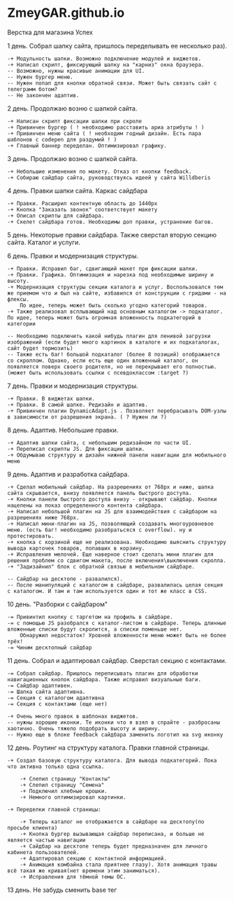 # ZmeyGAR.github.io

Верстка для магазина Успех

1 день. Собрал шапку сайта, пришлось переделывать ее несколько раз). 

    -+ Модульность шапки. Возможно подключение модулей и виджетов.
    -+ Написал скрипт, фиксирующий шапку на "карниз" окна браузера.
    -- Возможно, нужны красивые анимации для UI.
    -- Нужен бургер меню.
    -- Нужен попап для кнопки обратной связи. Может быть связать сайт с телеграмм ботом?
    -- Не закончен адаптив.

2 день. Продолжаю возню с шапкой сайта. 

    -+ Написан скрипт фиксации шапки при скроле
    -+ Привинчен бургер ( ! необходимо расставить ариа атрибуты ! )
    -+ Привинчен меню сайта ( ! необходим годный дизайн. Есть пара шаблонов с codepen для раздумий ! )
    -+ Главный баннер переделан. Оптимизировал графику. 

3 день. Продолжаю возню с шапкой сайта.

    -+ Небольшие изменения по макету. Отказ от кнопки feedback. 
    -+ Собираю сайдбар сайта, руководствуясь идеей у сайта Willdberis

4 день. Правки шапки сайта. Каркас сайдбара

    -+ Правки. Расширил контентную область до 1440px
    -+ Кнопка "Заказать звонок" соответствует макету
    -+ Описал скрипты для сайдбара. 
    -+ Скелет сайдбара готов. Необходимы доп правки, устранение багов. 

5 день. Некоторые правки сайдбара. Также сверстал вторую секцию сайта. Каталог и услуги.

6 день. Правки и модернизация структуры.

    -+ Правки. Исправил баг, сдвигающий макет при фиксации шапки.
    -+ Правки. Графика. Оптимизация и нарезка под необходимые ширину и высоту.
    -+ Модернизация структуры секции каталога и услуг. Воспользовался тем же приемом что и был на сайте, избавился от конструкции с гридами - на флексы. 
        По идее, теперь может быть сколько угодно категорий товаров. 
    -+ Также реализовал всплывающий над основным каталогом -> подкаталог. По идее, теперь может быть огромная вложенность подкатегорий в категории

    -- Необходимо подключить какой нибудь плагин для ленивой загрузки изображений (если будет много картинок в каталоге и их подкаталогах, сайт будет тормозить)
    -- Также есть баг! большой подкаталог (более 8 позиций) отображается со скроллом. Однако, если есть еще один вложенный каталог, он появляется поверх своего родителя, но не перекрывает его полностью. (может быть использовать ссылки с псевдоклассом :target ?)

7 день. Правки и модернизация структуры.

    -+ Правки. В виджетах шапки.
    -+ Правки. В самой шапке. Редизайн и адаптив.
    -+ Привинчен плагин DynamicAdapt.js . Позволяет перебрасывать DOM-узлы в зависимости от разрешения экрана. ( ? Нужен ли ?)
    
8 день. Адаптив. Небольшие правки.

    -+ Адаптив шапки сайта, с небольшим редизайном по части UI.
    -+ Переписал скрипты JS. Для фиксации шапки. 
    -+ Обдумываю структуру и дизайн нижней панели навигации для мобильного меню

9 день. Адаптив и разработка сайдбара. 

    -+ Сделал мобильный сайдбар. На разрешениях от 768рх и ниже, шапка сайта скрывается, внизу появляется панель быстрого доступа. 
    -+ Кнопки панели быстрого доступа внизу - открывают сайдбар. Кнопки нацелены на показ определенного контента сайдбара.
    -+ Написал небольшой плагин на JS для взаимодействия с сайдбаром на разрешениях ниже 768рх.
    -+ Написал мини-плагин на JS, позволяющий создавать многоуровневое меню. (есть баг! необходимо разобратьсяся с overflow). ну и протестировать.
    -+ кнопка с корзиной еще не реализована. Необходимо выяснить структуру вывода карточек товаров, попавших в корзину.
    -+ Исправления мелочей. Еще наверное стоит сделать мини плагин для решения проблем со сдвигом макета, после включения\выключения скролла.
    -+ "Задизайнил" блок с обратной связью в мобильном сайдбаре. 

    -- Сайдбар на десктопе - развалился). 
    -- После манипуляций с каталогом в сайдбаре, развалилась целая секция с каталогом. И там и там используется один и тот же класс в CSS.  

10 день. "Разборки с сайдбаром" 

    -= Привинтил кнопку с таргетом на профиль в сайдбаре. 
    -= с помощью JS разобрался с каталог-листом в сайдбаре. Теперь длинные вложенные списки будут скролится, а списки поменьше нет. 
        Обнаружил недостаток! Уровней вложенности меню может быть не более трёх! 
    -= Чиним десктопный сайдбар

11 день. Собрал и адаптировал сайдбар. Сверстал секцию с контактами. 

    -= Собрал сайдбар. Пришлось переписывать плагин для обработки навигационных кнопок сайдбара. Также исправил визуальные баги.
    -= Сайдбар адаптивен.
    -= Шапка сайта адаптивна.
    -= Секция с каталогом адаптивна
    -= Секция с контактами (еще нет)

    -+ Очень много правок в шаблонах виджетов.
    -- нужны хорошие иконки. Те иконки что я взял в спрайте - разбросаны хаотично. Очень тяжело подобрать высоту и ширину. 
    -- Нужно еще в блоке feedback сайдбара заменить логотип на svg иконку
    
12 день. Роутинг на структуру каталога. Правки главной страницы. 
    
    -+ Создал базовую структуру каталога. Для вывода подкатегорий. Пока что активна только одна ссылка.

        -+ Слепил страницу "Контакты"
        -+ Слепил страницу "Семена"
        -+ Подключил хлебные крошки. 
        -+ Немного оптимизировал картинки.

    -+ Переделки главной страницы:

        -+ Теперь каталог не отображается в сайдбаре на десктопу(по просьбе клиента)
        -+ Кнопка бургер вызывающая сайдбар переписана, и больше не является частью навигации
        -+ Сайдбар на десктопе теперь будет предназначен для личного кабинета пользователей.
        -+ Адаптировал секцию с контактной информацией.
        -+ Анимация комбайна стала приятнее глазу). Хотя анимация травы всё такая же кривая(нет времени этим заниматься).
        -+ Исправления для тёмной темы ОС.
        
13 день. Не забудь сменить base тег


